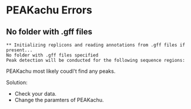 # PEAKachu Errors

## No folder with .gff files

```
** Initializing replicons and reading annotations from .gff files if present...
No folder with .gff files specified
Peak detection will be conducted for the following sequence regions:
```

PEAKachu most likely coudl't find any peaks.

Solution:
- Check your data.
- Change the paramters of PEAKachu.
